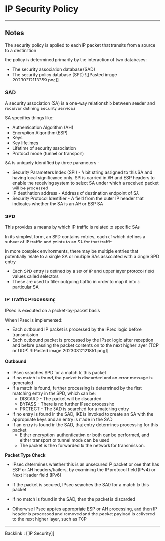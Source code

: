 # IP Security Policy
---
## Notes
The security policy is applied to each IP packet that transits from a source to a destination

the policy is determined primarily by the interaction of two databases:
- The security association database (SAD)
- The security policy database (SPD)
![[Pasted image 20230312113359.png]]

### SAD

A security association (SA) is a one-way relationship between sender and receiver defining security services

SA specifies things like:
- Authentication Algorithm (AH)
- Encryption Algorithm (ESP)
- Keys
- Key lifetimes
- Lifetime of security association
- Protocol mode (tunnel or transport)

SA is uniquely identified by three parameters - 
- Security Parameters Index (SPI) - A bit string assigned to this SA and having local significance only. SPI is carried in AH and ESP headers to enable the receiving system to select SA under which a received packet will be processed
- IP destination address - Address of destination endpoint of SA
- Security Protocol Identifier - A field from the outer IP header that indicates whether the SA is an AH or ESP SA

### SPD
This provides a means by which IP traffic is related to specific SAs

In its simplest form, an SPD contains entries, each of which defines a subset of IP traffic and points to an SA for that traffic.

In more complex environments, there may be multiple entries that potentially relate to a single SA or multiple SAs associated with a single SPD entry
- Each SPD entry is defined by a set of IP and upper layer protocol field values called selectors
- These are used to filter outgoing traffic in order to map it into a particular SA

### IP Traffic Processing
IPsec is executed on a packet-by-packet basis

When IPsec is implemented:
- Each outbound IP packet is processed by the IPsec logic before transmission
- Each outbound packet is processed by the IPsec logic after reception and before passing the packet contents on to the next higher layer (TCP or UDP)
![[Pasted image 20230312121851.png]]

#### Outbound
- IPsec searches SPD for a match to this packet
- If no match is found, the packet is discarded and an error message is generated
- If a match is found, further processing is determined by the first matching entry in the SPD, which can be:
	-  DISCARD - The packet will be discarded
	-  BYPASS - There is no further IPsec processing
	-  PROTECT - The SAD is searched for a matching entry
- If no entry is found in the SAD, IKE  is invoked to create an SA with the appropriate keys and an entry is made in the SAD
- If an entry is found in the SAD, that entry determines processing for this packet
	- Either encryption, authentication or both can be performed, and either transport or tunnel mode can be used
	- The packet is then forwarded to the network for transmission.

**Packet Type Check**
- IPsec determines whether this is an unsecured IP packet or one that has ESP or AH headers/trailers, by examining the IP protocol field (IPv4) or Next Header field (IPv6)


- If the packet is secured, IPsec searches the SAD for a match to this packet
- If no match is found in the SAD, then the packet is discarded
- Otherwise IPsec applies appropriate ESP or AH processing, and then IP header is processed and removed and the packet payload is delivered to the next higher layer, such as TCP


---
Backlink : [[IP Security]]
